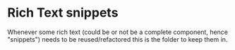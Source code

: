 # Rich Text snippets
Whenever some rich text (could be or not be a complete component, hence "snippets") needs to be reused/refactored this is the folder to keep them in.
